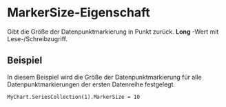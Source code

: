 
# MarkerSize-Eigenschaft

Gibt die Größe der Datenpunktmarkierung in Punkt zurück.  **Long** -Wert mit Lese-/Schreibzugriff.


## Beispiel

In diesem Beispiel wird die Größe der Datenpunktmarkierung für alle Datenpunktmarkierungen der ersten Datenreihe festgelegt.


```
MyChart.SeriesCollection(1).MarkerSize = 10
```

